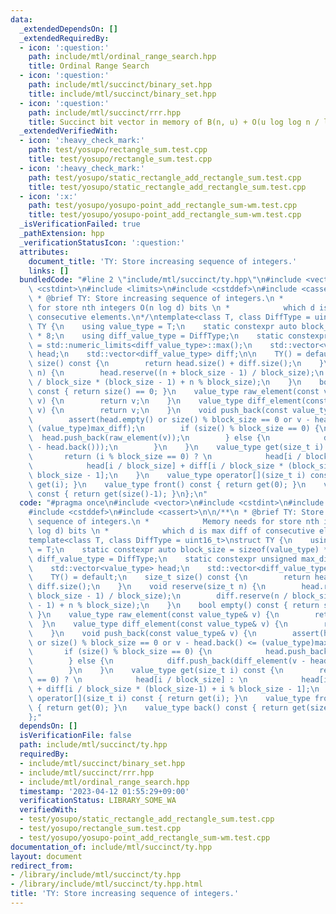 ```yaml
---
data:
  _extendedDependsOn: []
  _extendedRequiredBy:
  - icon: ':question:'
    path: include/mtl/ordinal_range_search.hpp
    title: Ordinal Range Search
  - icon: ':question:'
    path: include/mtl/succinct/binary_set.hpp
    title: include/mtl/succinct/binary_set.hpp
  - icon: ':question:'
    path: include/mtl/succinct/rrr.hpp
    title: Succinct bit vector in memory of B(n, u) + O(u log log n / log n) bits
  _extendedVerifiedWith:
  - icon: ':heavy_check_mark:'
    path: test/yosupo/rectangle_sum.test.cpp
    title: test/yosupo/rectangle_sum.test.cpp
  - icon: ':heavy_check_mark:'
    path: test/yosupo/static_rectangle_add_rectangle_sum.test.cpp
    title: test/yosupo/static_rectangle_add_rectangle_sum.test.cpp
  - icon: ':x:'
    path: test/yosupo/yosupo-point_add_rectangle_sum-wm.test.cpp
    title: test/yosupo/yosupo-point_add_rectangle_sum-wm.test.cpp
  _isVerificationFailed: true
  _pathExtension: hpp
  _verificationStatusIcon: ':question:'
  attributes:
    document_title: 'TY: Store increasing sequence of integers.'
    links: []
  bundledCode: "#line 2 \"include/mtl/succinct/ty.hpp\"\n#include <vector>\n#include\
    \ <cstdint>\n#include <limits>\n#include <cstddef>\n#include <cassert>\n\n/**\n\
    \ * @brief TY: Store increasing sequence of integers.\n *            Memory needs\
    \ for store nth integers O(n log d) bits \n *            which d is max diff of\
    \ consecutive elements.\n*/\ntemplate<class T, class DiffType = uint16_t>\nstruct\
    \ TY {\n    using value_type = T;\n    static constexpr auto block_size = sizeof(value_type)\
    \ * 8;\n    using diff_value_type = DiffType;\n    static constexpr unsigned max_diff\
    \ = std::numeric_limits<diff_value_type>::max();\n    std::vector<value_type>\
    \ head;\n    std::vector<diff_value_type> diff;\n\n    TY() = default;\n    size_t\
    \ size() const {\n        return head.size() + diff.size();\n    }\n    void reserve(size_t\
    \ n) {\n        head.reserve((n + block_size - 1) / block_size);\n        diff.reserve(n\
    \ / block_size * (block_size - 1) + n % block_size);\n    }\n    bool empty()\
    \ const { return size() == 0; }\n    value_type raw_element(const value_type&\
    \ v) {\n        return v;\n    }\n    value_type diff_element(const value_type&\
    \ v) {\n        return v;\n    }\n    void push_back(const value_type& v) {\n\
    \        assert(head.empty() or size() % block_size == 0 or v - head.back() <=\
    \ (value_type)max_diff);\n        if (size() % block_size == 0) {\n          \
    \  head.push_back(raw_element(v));\n        } else {\n            diff.push_back(diff_element(v\
    \ - head.back()));\n        }\n    }\n    value_type get(size_t i) const {\n \
    \       return (i % block_size == 0) ? \n            head[i / block_size] : \n\
    \            head[i / block_size] + diff[i / block_size * (block_size-1) + i %\
    \ block_size - 1];\n    }\n    value_type operator[](size_t i) const { return\
    \ get(i); }\n    value_type front() const { return get(0); }\n    value_type back()\
    \ const { return get(size()-1); }\n};\n"
  code: "#pragma once\n#include <vector>\n#include <cstdint>\n#include <limits>\n\
    #include <cstddef>\n#include <cassert>\n\n/**\n * @brief TY: Store increasing\
    \ sequence of integers.\n *            Memory needs for store nth integers O(n\
    \ log d) bits \n *            which d is max diff of consecutive elements.\n*/\n\
    template<class T, class DiffType = uint16_t>\nstruct TY {\n    using value_type\
    \ = T;\n    static constexpr auto block_size = sizeof(value_type) * 8;\n    using\
    \ diff_value_type = DiffType;\n    static constexpr unsigned max_diff = std::numeric_limits<diff_value_type>::max();\n\
    \    std::vector<value_type> head;\n    std::vector<diff_value_type> diff;\n\n\
    \    TY() = default;\n    size_t size() const {\n        return head.size() +\
    \ diff.size();\n    }\n    void reserve(size_t n) {\n        head.reserve((n +\
    \ block_size - 1) / block_size);\n        diff.reserve(n / block_size * (block_size\
    \ - 1) + n % block_size);\n    }\n    bool empty() const { return size() == 0;\
    \ }\n    value_type raw_element(const value_type& v) {\n        return v;\n  \
    \  }\n    value_type diff_element(const value_type& v) {\n        return v;\n\
    \    }\n    void push_back(const value_type& v) {\n        assert(head.empty()\
    \ or size() % block_size == 0 or v - head.back() <= (value_type)max_diff);\n \
    \       if (size() % block_size == 0) {\n            head.push_back(raw_element(v));\n\
    \        } else {\n            diff.push_back(diff_element(v - head.back()));\n\
    \        }\n    }\n    value_type get(size_t i) const {\n        return (i % block_size\
    \ == 0) ? \n            head[i / block_size] : \n            head[i / block_size]\
    \ + diff[i / block_size * (block_size-1) + i % block_size - 1];\n    }\n    value_type\
    \ operator[](size_t i) const { return get(i); }\n    value_type front() const\
    \ { return get(0); }\n    value_type back() const { return get(size()-1); }\n\
    };"
  dependsOn: []
  isVerificationFile: false
  path: include/mtl/succinct/ty.hpp
  requiredBy:
  - include/mtl/succinct/binary_set.hpp
  - include/mtl/succinct/rrr.hpp
  - include/mtl/ordinal_range_search.hpp
  timestamp: '2023-04-12 01:55:29+09:00'
  verificationStatus: LIBRARY_SOME_WA
  verifiedWith:
  - test/yosupo/static_rectangle_add_rectangle_sum.test.cpp
  - test/yosupo/rectangle_sum.test.cpp
  - test/yosupo/yosupo-point_add_rectangle_sum-wm.test.cpp
documentation_of: include/mtl/succinct/ty.hpp
layout: document
redirect_from:
- /library/include/mtl/succinct/ty.hpp
- /library/include/mtl/succinct/ty.hpp.html
title: 'TY: Store increasing sequence of integers.'
---
```

